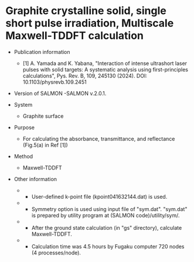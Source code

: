 # Graphite crystalline solid, single short pulse irradiation, Multiscale Maxwell-TDDFT calculation

- Publication information
  - [1] A. Yamada and K. Yabana, "Interaction of intense ultrashort laser pulses with solid targets: A systematic analysis using first-principles calculations", Pys. Rev. B, 109, 245130 (2024). DOI: 10.1103/physrevb.109.2451

- Version of SALMON
  -SALMON v.2.0.1.

- System
  - Graphite surface

- Purpose
  - For calculating the absorbance, transmittance, and reflectance (Fig.5(a) in Ref [1])

- Method
  - Maxwell-TDDFT 

- Other information
  - * User-defined k-point file (kpoint041632144.dat) is used.
  - * Symmetry option is used using input file of "sym.dat". "sym.dat" is prepared by utility program at (SALMON code)/utility/sym/.
  - * After the ground state calculation (in "gs" directory), calculate Maxwell-TDDFT. 
  - * Calculation time was 4.5 hours by Fugaku computer 720 nodes (4 processes/node).

